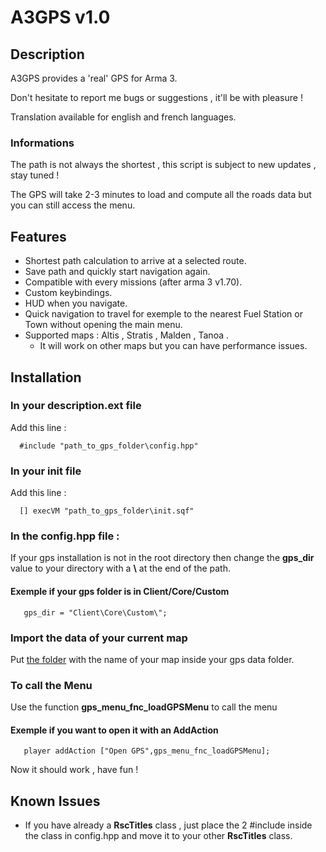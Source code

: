 # A3GPS v1.0 

## Description

A3GPS provides a 'real' GPS for Arma 3.

Don't hesitate to report me bugs or suggestions , it'll be with pleasure !

Translation available for english and french languages.

### Informations

The path is not always the shortest , this script is subject to new updates , stay tuned ! 	

The GPS will take 2-3 minutes to load and compute all the roads data but you can still access the menu.

## Features
- Shortest path calculation to arrive at a selected route.
- Save path and quickly start navigation again.
- Compatible with every missions (after arma 3 v1.70).
- Custom keybindings.
- HUD when you navigate.
- Quick navigation to travel for exemple to the nearest Fuel Station or Town without opening the main menu.
- Supported maps : Altis , Stratis , Malden , Tanoa . 
	- It will work on other maps but you can have performance issues.

## Installation 

### In your description.ext file 
Add this line : 
```sqf
  #include "path_to_gps_folder\config.hpp"
```

### In your init file
Add this line : 
```sqf
  [] execVM "path_to_gps_folder\init.sqf"
```

### In the config.hpp file :
If your gps installation is not in the root directory then change the **gps_dir** value to your directory with a **\\** at the end of the path.

#### Exemple if your gps folder is in **Client/Core/Custom**
```sqf
   gps_dir = "Client\Core\Custom\";
```

### Import the data of your current map
Put [the folder](https://github.com/AmauryD/A3GPS/tree/master/data) with the name of your map inside your gps data folder.

### To call the Menu

Use the function **gps_menu_fnc_loadGPSMenu** to call the menu 
#### Exemple if you want to open it with an AddAction
```sqf
   player addAction ["Open GPS",gps_menu_fnc_loadGPSMenu];
```

Now it should work , have fun !

## Known Issues

- If you have already a **RscTitles** class , just place the 2 #include inside the class in config.hpp and move it to your other **RscTitles** class.

